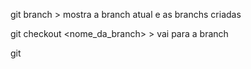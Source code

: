 git branch > mostra a branch atual e as branchs criadas

git checkout <nome_da_branch> > vai para a branch

git 